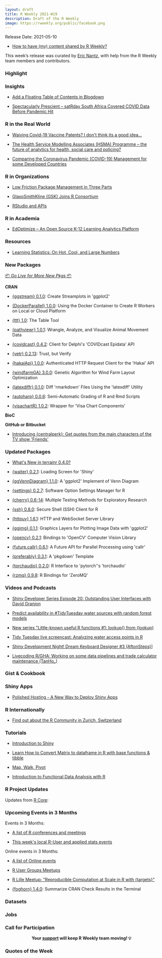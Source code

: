 ```yaml
---
layout: draft
title: R Weekly 2021-W19
description: Draft of the R Weekly
image: https://rweekly.org/public/facebook.png
---
```


Release Date: 2021-05-10

+ [How to have (my) content shared by R Weekly?](https://github.com/rweekly/rweekly.org#how-to-have-my-content-shared-by-r-weekly)

This week’s release was curated by [Eric Nantz](https://twitter.com/thercast), with help from the R Weekly team members and contributors.



###  Highlight



### Insights

+ [Add a Floating Table of Contents in Blogdown](https://mickael.canouil.fr/post/floating-toc-in-blogdown/)

+ [Spectacularly Prescient – satRday South Africa Covered COVID Data Before Pandemic Hit](https://www.r-consortium.org/blog/2021/05/07/spectacularly-prescient-satrday-south-africa-covers-covid-data-before-pandemic-hits)

### R in the Real World

+ [Waiving Covid-19 Vaccine Patents? I don't think its a good idea...](http://skranz.github.io//r/2021/05/07/CovidVaccinePatents.html)

+ [The Health Service Modelling Associates (HSMA) Programme – the future of analytics for health, social care and policing?](https://nhsrcommunity.com/blog/the-health-service-modelling-associates-hsma-programme-the-future-of-analytics-for-health-social-care-and-policing/)

+ [Comparing the Coronavirus Pandemic (COVID-19)  Management for some Developed Countries](https://datageeek.com/2021/05/03/comparing-the-coronavirus-pandemic-covid-19-management-for-some-developed-countries/)

###  R in Organizations

+ [Low Friction Package Management in Three Parts](https://blog.rstudio.com/2021/05/06/pkg-mgmt-admins/)

+ [GlaxoSmithKline (GSK) Joins R Consortium](https://www.r-consortium.org/blog/2021/05/04/glaxosmithkline-gsk-joins-r-consortium)

+ [RStudio and APIs](https://blog.rstudio.com/2021/05/04/rstudio-and-apis/)


###  R in Academia

+ [EdOptimize – An Open Source K-12 Learning Analytics Platform](https://r-posts.com/edoptimize-an-open-source-k-12-learning-analytics-platform/)


###  Resources

+ [Learning Statistics: On Hot, Cool, and Large Numbers](https://blog.ephorie.de/learning-statistics-on-hot-cool-and-large-numbers)

###  New Packages

<p class="added-hostname"><a href="https://rweekly.org/live" target="_blank" class="externalLink">📦 <i>Go Live for More New Pkgs</i> 📦</a></p>

**CRAN**

+ [{ggstream} 0.1.0](https://cran.r-project.org/package=ggstream): Create Streamplots in 'ggplot2'

+ [{DockerParallel} 1.0.0](https://cran.r-project.org/package=DockerParallel): Using the Docker Container to Create R Workers on Local or Cloud Platform

+ [{ttt} 1.0](https://cran.r-project.org/package=ttt): The Table Tool

+ [{pathviewr} 1.0.1](https://cran.r-project.org/package=pathviewr): Wrangle, Analyze, and Visualize Animal Movement Data

+ [{covidcast} 0.4.2](https://cran.r-project.org/package=covidcast): Client for Delphi's 'COVIDcast Epidata' API

+ [{vetr} 0.2.13](https://cran.r-project.org/package=vetr): Trust, but Verify

+ [{hakaiApi} 1.0.0](https://cran.r-project.org/package=hakaiApi): Authenticated HTTP Request Client for the 'Hakai' API

+ [{windfarmGA} 3.0.0](https://cran.r-project.org/package=windfarmGA): Genetic Algorithm for Wind Farm Layout Optimization

+ [{latexdiffr} 0.1.0](https://cran.r-project.org/package=latexdiffr): Diff 'rmarkdown' Files Using the 'latexdiff' Utility

+ [{autoharp} 0.0.6](https://cran.r-project.org/package=autoharp): Semi-Automatic Grading of R and Rmd Scripts

+ [{visachartR} 1.0.2](https://cran.r-project.org/package=visachartR): Wrapper for 'Visa Chart Components'

**BioC**



**GitHub or Bitbucket**

+ [Introducing {centralperk}: Get quotes from the main characters of the TV show 'Friends'](http://Ryo-N7.github.io/2021-05-06-friends-quotes-api/)


### Updated Packages

+ [What's New in terrainr 0.4.0?](https://ropensci.org/blog/2021/05/04/what-s-new-in-terrainr-0-4-0/)

+ [{waiter} 0.2.1](https://cran.r-project.org/package=waiter): Loading Screen for 'Shiny'

+ [{ggVennDiagram} 1.1.0](https://cran.r-project.org/package=ggVennDiagram): A 'ggplot2' Implement of Venn Diagram

+ [{settings} 0.2.7](https://cran.r-project.org/package=settings): Software Option Settings Manager for R

+ [{cherry} 0.6-14](https://cran.r-project.org/package=cherry): Multiple Testing Methods for Exploratory Research

+ [{ssh} 0.8.0](https://cran.r-project.org/package=ssh): Secure Shell (SSH) Client for R

+ [{httpuv} 1.6.1](https://cran.r-project.org/package=httpuv): HTTP and WebSocket Server Library

+ [{ggimg} 0.1.1](https://cran.r-project.org/package=ggimg): Graphics Layers for Plotting Image Data with 'ggplot2'

+ [{opencv} 0.2.1](https://cran.r-project.org/package=opencv): Bindings to 'OpenCV' Computer Vision Library

+ [{future.callr} 0.6.1](https://cran.r-project.org/package=future.callr): A Future API for Parallel Processing using 'callr'

+ [{preferably} 0.3.1](https://cran.r-project.org/package=preferably): A 'pkgdown' Template

+ [{torchaudio} 0.2.0](https://cran.r-project.org/package=torchaudio): R Interface to 'pytorch''s 'torchaudio'

+ [{rzmq} 0.9.8](https://cran.r-project.org/package=rzmq): R Bindings for 'ZeroMQ'

###  Videos and Podcasts

+ [Shiny Developer Series Episode 20: Outstanding User Interfaces with David Granjon](https://www.youtube.com/watch?v=mxvMaoXOm70)

+ [Predict availability in #TidyTuesday water sources with random forest models](https://juliasilge.com/blog/water-sources/)

+ [New series "Little-known useful R functions #1: lookup() from {lookup}](https://www.youtube.com/watch?v=_GpzvW7hOTs)

+ [Tidy Tuesday live screencast: Analyzing water access points in R](https://www.youtube.com/watch?v=5ub92c-5xFQ)

+ [Shiny Development Night! Dream Keyboard Designer #3 (AftonSteps)](https://www.twitch.tv/videos/1015177609)]

+ [Livecoding R/GHA: Working on some data pipelines and trade calculator maintenance (TanHo_)](https://www.twitch.tv/videos/1008701721)

### Gist & Cookbook



### Shiny Apps

+ [Polished Hosting - A New Way to Deploy Shiny Apps](https://www.tychobra.com/posts/2021-05-04-polished-hosting/)

### R Internationally

+ [Find out about the R Community in Zurich, Switzerland](https://www.r-consortium.org/blog/2021/05/03/find-out-about-the-r-community-in-zurich-switzerland)

###  Tutorials

+ [Introduction to Shiny](https://personalpages.manchester.ac.uk/staff/david.selby/rthritis/2021-05-07-shiny)

+ [Learn How to Convert Matrix to dataframe in R with base functions & tibble](https://www.marsja.se/learn-how-to-convert-matrix-to-dataframe-in-r-with-base-functions-tibble/)

+ [Map, Walk, Pivot](https://kieranhealy.org/blog/archives/2021/05/04/map-walk-pivot/)

+ [Introduction to Functional Data Analysis with R](https://rviews.rstudio.com/2021/05/04/functional-data-analysis-in-r/)

<!--<div class="post-more-begin></div><div class="post-more-end"></div>-->

###  R Project Updates

Updates from [R Core](http://developer.r-project.org/blosxom.cgi/R-devel/NEWS):


###  Upcoming Events in 3 Months

Events in 3 Months:

+ [A list of R conferences and meetings](https://jumpingrivers.github.io/meetingsR/events.html)

+ [This week's local R-User and applied stats events](https://community.rstudio.com/c/irl)

Online events in 3 Months:

+ [A list of Online events](https://jumpingrivers.github.io/meetingsR/virtual-events.html)

+ [R User Groups Meetups](https://www.meetup.com/pro/r-user-groups/#events)

+ [R Lille Meetup: "Reproducible Computation at Scale in R with {targets}"](https://www.meetup.com/R-Lille/events/277902715/)

+ [{foghorn} 1.4.0](https://cran.r-project.org/package=foghorn): Summarize CRAN Check Results in the Terminal


### Datasets

### Jobs




###  Call for Participation


<p class="hide-support added-hostname support-rweekly" style="text-align: center;font-weight: bold;">Your <a class="non-visited externalLink" href="https://www.patreon.com/rweekly" onclick="pas(this)">support</a> will keep R Weekly team moving! 💡</p>

###  Quotes of the Week

